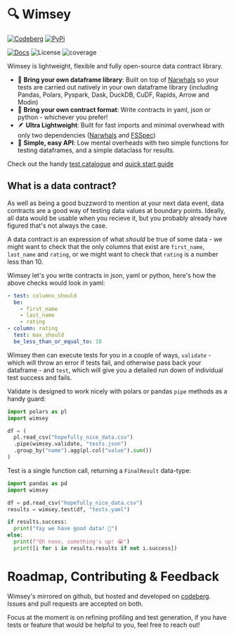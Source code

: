 # 🔍 Wimsey

[![Codeberg](https://img.shields.io/badge/Codeberg-2185D0?style=for-the-badge&logo=Codeberg&logoColor=white)](https://codeberg.org/benrutter/wimsey)
[![PyPi](https://img.shields.io/badge/pypi-%23ececec.svg?style=for-the-badge&logo=pypi&logoColor=1f73b7)](https://pypi.org/project/wimsey/)

[![Docs](https://img.shields.io/badge/Docs-hugo-blue)](https://benrutter.codeberg.page/wimsey-site/site/)
![License](https://img.shields.io/badge/license-MIT-blue)
![coverage](https://img.shields.io/badge/coverage-100-green)


Wimsey is lightweight, flexible and fully open-source data contract library.

- 🐋 **Bring your own dataframe library**: Built on top of [Narwhals](https://github.com/narwhals-dev/narwhals) so your tests are carried out natively in your own dataframe library (including Pandas, Polars, Pyspark, Dask, DuckDB, CuDF, Rapids, Arrow and Modin)
- 🎍 **Bring your own contract format**: Write contracts in yaml, json or python - whichever you prefer!
- 🪶 **Ultra Lightweight**: Built for fast imports and minimal overwhead with only two dependencies ([Narwhals](https://github.com/narwhals-dev/narwhals) and [FSSpec](https://github.com/fsspec/filesystem_spec))
- 🥔 **Simple, easy API**: Low mental overheads with two simple functions for testing dataframes, and a simple dataclass for results.

Check out the handy [test catalogue](https://benrutter.github.io/wimsey/possible_tests/) and [quick start guide](https://benrutter.github.io/wimsey/)

## What is a data contract?

As well as being a good buzzword to mention at your next data event, data contracts are a good way of testing data values at boundary points. Ideally, all data would be usable when you recieve it, but you probably already have figured that's not always the case.

A data contract is an expression of what *should* be true of some data - we might want to check that the only columns that exist are `first_name`, `last_name` and `rating`, or we might want to check that `rating` is a number less than 10.

Wimsey let's you write contracts in json, yaml or python, here's how the above checks would look in yaml:

```yaml
- test: columns_should
  be:
    - first_name
    - last_name
    - rating
- column: rating
  test: max_should
  be_less_than_or_equal_to: 10
```

Wimsey then can execute tests for you in a couple of ways, `validate` - which will throw an error if tests fail, and otherwise pass back your dataframe - and `test`, which will give you a detailed run down of individual test success and fails.

Validate is designed to work nicely with polars or pandas `pipe` methods as a handy guard:

```python
import polars as pl
import wimsey

df = (
  pl.read_csv("hopefully_nice_data.csv")
  .pipe(wimsey.validate, "tests.json")
  .group_by("name").agg(pl.col("value").sum())
)
```

Test is a single function call, returning a `FinalResult` data-type:

```python
import pandas as pd
import wimsey

df = pd.read_csv("hopefully_nice_data.csv")
results = wimsey.test(df, "tests.yaml")

if results.success:
  print("Yay we have good data! 🥳")
else:
  print(f"Oh nooo, something's up! 😭")
  print([i for i in results.results if not i.success])
```

# Roadmap, Contributing & Feedback

Wimsey's mirrored on github, but hosted and developed on [codeberg](https://codeberg.org/benrutter/wimsey). Issues and pull requests are accepted on both.

Focus at the moment is on refining profiling and test generation, if you have tests or feature that would be helpful to you, feel free to reach out!
